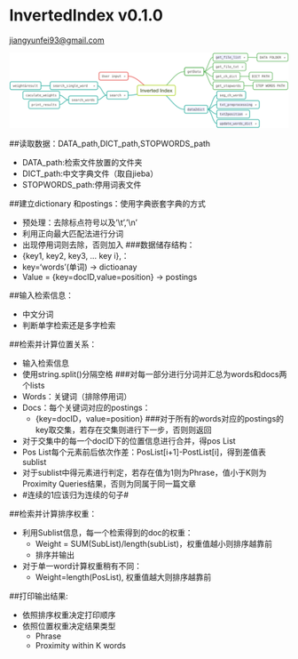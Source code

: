 # InvertedIndex v0.1.0
jiangyunfei93@gmail.com


![Framework](Inverted_Index_ch.png)

##读取数据：DATA_path,DICT_path,STOPWORDS_path
  + DATA_path:检索文件放置的文件夹
  + DICT_path:中文字典文件（取自jieba）
  + STOPWORDS_path:停用词表文件

##建立dictionary 和postings：使用字典嵌套字典的方式
  + 预处理：去除标点符号以及’\t’,’\n’
  + 利用正向最大匹配法进行分词
  + 出现停用词则去除，否则加入
###数据储存结构：
  + {key1, key2, key3, … key i},：
  + key=‘words’(单词) -> dictioanay
  + Value  = {key=docID,value=position} -> postings

##输入检索信息：
  + 中文分词
  + 判断单字检索还是多字检索

##检索并计算位置关系：
  + 输入检索信息
  + 使用string.split()分隔空格
###对每一部分进行分词并汇总为words和docs两个lists
  + Words：关键词（排除停用词）
  + Docs：每个关键词对应的postings：
    + {key=docID，value=position}
###对于所有的words对应的postings的key取交集，若存在交集则进行下一步，否则则返回
  + 对于交集中的每一个docID下的位置信息进行合并，得pos List
  + Pos List每个元素前后依次作差：PosList[i+1]-PostList[i]，得到差值表sublist
  + 对于sublist中得元素进行判定，若存在值为1则为Phrase，值小于K则为Proximity Queries结果，否则为同属于同一篇文章
  + #连续的1应该归为连续的句子#

##检索并计算排序权重：
+ 利用Sublist信息，每一个检索得到的doc的权重：
  + Weight = SUM(SubList)/length(subList)，权重值越小则排序越靠前
  + 排序并输出
+ 对于单一word计算权重稍有不同：
  + Weight=length(PosList), 权重值越大则排序越靠前

##打印输出结果:
  + 依照排序权重决定打印顺序
  + 依照位置权重决定结果类型
    + Phrase
    + Proximity within K words


